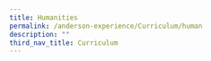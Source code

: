 ```yaml
---
title: Humanities
permalink: /anderson-experience/Curriculum/human
description: ""
third_nav_title: Curriculum
---
```

